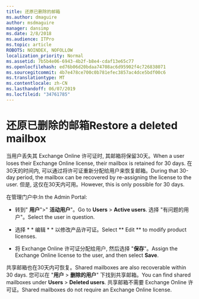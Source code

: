 ```yaml
---
title: 还原已删除的邮箱
ms.author: dmaguire
author: msdmaguire
manager: dansimp
ms.date: 2/8/2018
ms.audience: ITPro
ms.topic: article
ROBOTS: NOINDEX, NOFOLLOW
localization_priority: Normal
ms.assetid: 7b5b4e06-6943-4b2f-b8e4-cdaf13e65c77
ms.openlocfilehash: ed76b06d20bdaa74708ac6d95902f4c726838071
ms.sourcegitcommit: 4b7e478ce700c0b781efec3857ac4dce5bdf00c6
ms.translationtype: MT
ms.contentlocale: zh-CN
ms.lasthandoff: 06/07/2019
ms.locfileid: "34761785"
---
```

# <a name="restore-a-deleted-mailbox"></a><span data-ttu-id="710dd-102">还原已删除的邮箱</span><span class="sxs-lookup"><span data-stu-id="710dd-102">Restore a deleted mailbox</span></span>

<span data-ttu-id="710dd-103">当用户丢失其 Exchange Online 许可证时, 其邮箱将保留30天。</span><span class="sxs-lookup"><span data-stu-id="710dd-103">When a user loses their Exchange Online license, their mailbox is retained for 30 days.</span></span> <span data-ttu-id="710dd-104">在30天的时间内, 可以通过将许可证重新分配给用户来恢复邮箱。</span><span class="sxs-lookup"><span data-stu-id="710dd-104">During that 30-day period, the mailbox can be recovered by re-assigning the license to the user.</span></span> <span data-ttu-id="710dd-105">但是, 这仅在30天内可用。</span><span class="sxs-lookup"><span data-stu-id="710dd-105">However, this is only possible for 30 days.</span></span>
  
<span data-ttu-id="710dd-106">在管理门户中:</span><span class="sxs-lookup"><span data-stu-id="710dd-106">In the Admin Portal:</span></span>
  
- <span data-ttu-id="710dd-107">转到" **用户**"\>" **活动用户**"。</span><span class="sxs-lookup"><span data-stu-id="710dd-107">Go to **Users** \> **Active users**.</span></span> <span data-ttu-id="710dd-108">选择 "有问题的用户"。</span><span class="sxs-lookup"><span data-stu-id="710dd-108">Select the user in question.</span></span>
    
- <span data-ttu-id="710dd-109">选择 \* \* 编辑 \* \* 以修改产品许可证。</span><span class="sxs-lookup"><span data-stu-id="710dd-109">Select \*\* Edit \*\* to modify product licenses.</span></span> 
    
- <span data-ttu-id="710dd-110">将 Exchange Online 许可证分配给用户, 然后选择 "**保存**"。</span><span class="sxs-lookup"><span data-stu-id="710dd-110">Assign the Exchange Online license to the user, and then select **Save**.</span></span>
    
<span data-ttu-id="710dd-111">共享邮箱也在30天内可恢复。</span><span class="sxs-lookup"><span data-stu-id="710dd-111">Shared mailboxes are also recoverable within 30 days.</span></span> <span data-ttu-id="710dd-112">您可以在 "**用户** \> **删除的用户**" 下找到共享邮箱。</span><span class="sxs-lookup"><span data-stu-id="710dd-112">You can find shared mailboxes under **Users** \> **Deleted users**.</span></span> <span data-ttu-id="710dd-113">共享邮箱不需要 Exchange Online 许可证。</span><span class="sxs-lookup"><span data-stu-id="710dd-113">Shared mailboxes do not require an Exchange Online license.</span></span>
  


